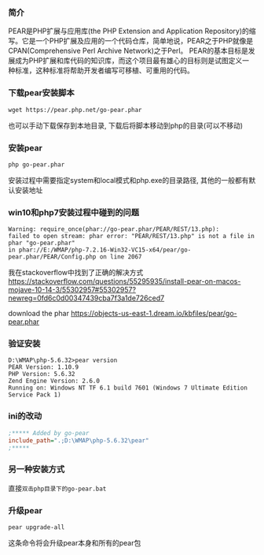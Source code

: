 ### 简介
PEAR是PHP扩展与应用库(the PHP Extension and Application Repository)的缩写。它是一个PHP扩展及应用的一个代码仓库，简单地说，PEAR之于PHP就像是CPAN(Comprehensive Perl Archive Network)之于Perl。
PEAR的基本目标是发展成为PHP扩展和库代码的知识库，而这个项目最有雄心的目标则是试图定义一种标准，这种标准将帮助开发者编写可移植、可重用的代码。

### 下载pear安装脚本
```
wget https://pear.php.net/go-pear.phar
```
也可以手动下载保存到本地目录, 下载后将脚本移动到php的目录(可以不移动)

### 安装pear
```
php go-pear.phar
```
安装过程中需要指定system和local模式和php.exe的目录路径, 其他的一般都有默认安装地址

### win10和php7安装过程中碰到的问题
```
Warning: require_once(phar://go-pear.phar/PEAR/REST/13.php):
failed to open stream: phar error: "PEAR/REST/13.php" is not a file in phar "go-pear.phar"
in phar://E:/WMAP/php-7.2.16-Win32-VC15-x64/pear/go-pear.phar/PEAR/Config.php on line 2067
```

我在stackoverflow中找到了正确的解决方式
https://stackoverflow.com/questions/55295935/install-pear-on-macos-mojave-10-14-3/55302957#55302957?newreg=0fd6c0d00347439cba7f3a1de726ced7

download the phar
https://objects-us-east-1.dream.io/kbfiles/pear/go-pear.phar


### 验证安装
```
D:\WMAP\php-5.6.32>pear version
PEAR Version: 1.10.9
PHP Version: 5.6.32
Zend Engine Version: 2.6.0
Running on: Windows NT TF 6.1 build 7601 (Windows 7 Ultimate Edition Service Pack 1)
```

### ini的改动
```ini
;***** Added by go-pear
include_path=".;D:\WMAP\php-5.6.32\pear"
;*****
```


### 另一种安装方式

直接`双击php目录下的go-pear.bat`

### 升级pear
```
pear upgrade-all
```
这条命令将会升级pear本身和所有的pear包



